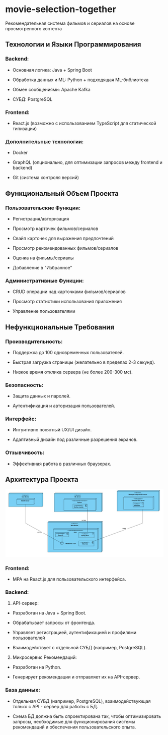 # movie-selection-together
Рекомендательная система фильмов и сериалов на основе просмотренного контента
## Технологии и Языки Программирования

### Backend:

* Основная логика: Java + Spring Boot

* Обработка данных и ML: Python + подходящая ML-библиотека

* Обмен сообщениями: Apache Kafka

* СУБД: PostgreSQL

### Frontend:

* React.js (возможно с использованием TypeScript для статической типизации)

### Дополнительные технологии:

* Docker

* GraphQL (опционально, для оптимизации запросов между frontend и backend)

* Git (система контроля версий)

## Функциональный Объем Проекта

### Пользовательские Функции:

* Регистрация/авторизация

* Просмотр карточек фильмов/сериалов

* Свайп карточек для выражения предпочтений

* Просмотр рекомендованных фильмов/сериалов

* Оценка на фильмы/сериалы

* Добавление в "Избранное"

### Административные Функции:

* CRUD операции над карточками фильмов/сериалов

* Просмотр статистики использования приложения

* Управление пользователями

## Нефункциональные Требования

### Производительность:

* Поддержка до 100 одновременных пользователей.

* Быстрая загрузка страницы (желательно в пределах 2-3 секунд).

* Низкое время отклика сервера (не более 200-300 мс).

### Безопасность:

* Защита данных и паролей.

* Аутентификация и авторизация пользователей.

### Интерфейс:

* Интуитивно понятный UX/UI дизайн.

* Адаптивный дизайн под различные разрешения экранов.

### Отзывчивость:

* Эффективная работа в различных браузерах.

## Архитектура Проекта

![image alt text](image_0.png)

### Frontend:

* MPA на React.js для пользовательского интерфейса.

### Backend:

1. API-сервер:

* Разработан на Java + Spring Boot.

* Обрабатывает запросы от фронтенда.

* Управляет регистрацией, аутентификацией и профилями пользователей

* Взаимодействует с отдельной СУБД (например, PostgreSQL).

2. Микросервис Рекомендаций:

* Разработан на Python.

* Генерирует рекомендации и отправляет их на API-сервер.

### База данных:

* Отдельная СУБД (например, PostgreSQL), взаимодействующая только с API - сервер для работы с БД.

* Схема БД должна быть спроектирована так, чтобы оптимизировать запросы, необходимые для функционирования системы рекомендаций и обеспечения пользовательского опыта.

